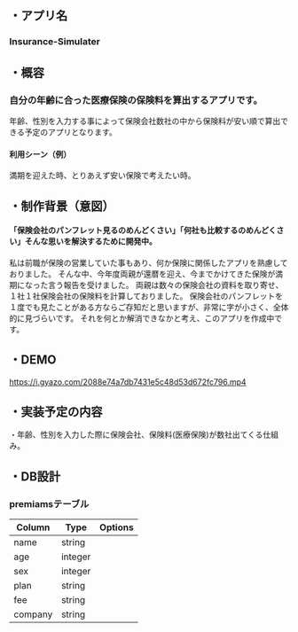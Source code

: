 ## ・アプリ名
### Insurance-Simulater

## ・概容
### 自分の年齢に合った医療保険の保険料を算出するアプリです。
年齢、性別を入力する事によって保険会社数社の中から保険料が安い順で算出できる予定のアプリとなります。

#### 利用シーン（例）
満期を迎えた時、とりあえず安い保険で考えたい時。

## ・制作背景（意図）
#### 「保険会社のパンフレット見るのめんどくさい」「何社も比較するのめんどくさい」そんな思いを解決するために開発中。
私は前職が保険の営業していた事もあり、何か保険に関係したアプリを熟慮しておりました。
そんな中、今年度両親が還暦を迎え、今までかけてきた保険が満期になった言う報告を受けました。
両親は数々の保険会社の資料を取り寄せ、１社１社保険会社の保険料を計算しておりました。
保険会社のパンフレットを１度でも見たことがある方ならご存知だと思いますが、非常に字が小さく、全体的に見づらいです。
それを何とか解消できなかと考え、このアプリを作成中です。

## ・DEMO
https://i.gyazo.com/2088e74a7db7431e5c48d53d672fc796.mp4

## ・実装予定の内容
・年齢、性別を入力した際に保険会社、保険料(医療保険)が数社出てくる仕組み。

## ・DB設計
### premiamsテーブル
|Column|Type|Options|
|------|----|-------|
|name|string||
|age|integer||
|sex|integer||
|plan|string||
|fee|string||
|company|string||
